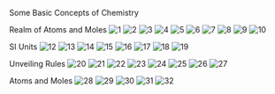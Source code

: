 Some Basic Concepts of Chemistry

Realm of Atoms and Moles
![1](https://github.com/user-attachments/assets/a8d0d9af-5040-44e6-b29b-902f00b450cb)
![2](https://github.com/user-attachments/assets/0da6f53b-c8fb-4ada-82d3-31094dae503f)
![3](https://github.com/user-attachments/assets/cc4666ec-e5ca-49dc-b4c5-5fcd73fa8acd)
![4](https://github.com/user-attachments/assets/efa4a748-219d-4538-9ccf-5cd456680866)
![5](https://github.com/user-attachments/assets/2d9e3113-1e89-4ce5-8c58-ead511bd942a)
![6](https://github.com/user-attachments/assets/af5258ca-4a74-44dd-a403-3e9d002984ec)
![7](https://github.com/user-attachments/assets/46e85631-5b2d-43cc-ba9f-f3c8f5842c50)
![8](https://github.com/user-attachments/assets/07aae590-ca6b-4ea5-88dd-56c882aa5b87)
![9](https://github.com/user-attachments/assets/ad5f2cee-867d-4bca-a018-41f39fd60c23)
![10](https://github.com/user-attachments/assets/09ca277e-1e11-43d6-abcd-baf797b34d7e)

SI Units
![12](https://github.com/user-attachments/assets/d45a89b0-3e88-4630-bf6a-19d729e57d40)
![13](https://github.com/user-attachments/assets/2fb061b2-e905-47a6-a34f-e9105cf9392c)
![14](https://github.com/user-attachments/assets/891c8f2b-572e-4bd9-895e-13779dd04259)
![15](https://github.com/user-attachments/assets/64cac808-eb91-480f-87b2-65e43a68e267)
![16](https://github.com/user-attachments/assets/ce221cc5-0386-4b68-ba19-3e34a414f9a4)
![17](https://github.com/user-attachments/assets/47154ee4-5553-43fa-9fc2-0ea137bc6415)
![18](https://github.com/user-attachments/assets/5692ca2f-bd31-41d1-bb9a-ecbd88a4915b)
![19](https://github.com/user-attachments/assets/e137d583-005a-4abe-bc83-a70b283e8650)

Unveiling Rules
![20](https://github.com/user-attachments/assets/9253d578-1a02-48e3-a30a-bd09db2e97f8)
![21](https://github.com/user-attachments/assets/c5b7850f-7d7b-4ca9-977d-889e3e2752b7)
![22](https://github.com/user-attachments/assets/f03eea8d-8107-4a22-9dd3-22eb42c9dfa5)
![23](https://github.com/user-attachments/assets/1780a3ce-7075-4987-84e3-e53dfb40c9eb)
![24](https://github.com/user-attachments/assets/3184cfff-dd41-4efd-af05-e11694ae1ca1)
![25](https://github.com/user-attachments/assets/af6ac37b-e15c-4e1f-a366-ba315870bf2c)
![26](https://github.com/user-attachments/assets/93614024-4c5a-4991-bbc4-a21b48aee6d7)
![27](https://github.com/user-attachments/assets/50126f3a-e487-4236-a7f2-4a6cce7b4e2e)

Atoms and Moles
![28](https://github.com/user-attachments/assets/b751ea2f-02b6-46a3-8dd2-d97f03874dfc)
![29](https://github.com/user-attachments/assets/8e80a0f2-4c71-4a39-8eae-da5eea3a8301)
![30](https://github.com/user-attachments/assets/270ab2ac-4c2b-46ee-83f2-6c6350087caa)
![31](https://github.com/user-attachments/assets/654bb963-42b8-463e-bab4-8b45524be6c1)
![32](https://github.com/user-attachments/assets/022583f0-dcd8-45c0-a148-2244b43022ce)
